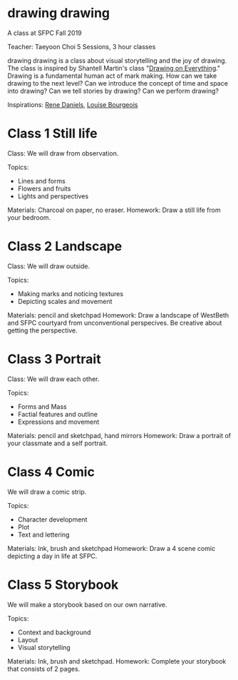 # drawing drawing
A class at SFPC Fall 2019

Teacher: Taeyoon Choi 
5 Sessions, 3 hour classes 

drawing drawing is a class about visual storytelling and the joy of drawing. The class is inspired by Shantell Martin's class "[Drawing on Everything](https://itp.nyu.edu/classes/doe-spring2014/files/2014/02/DRAWING-ON-EVERYTHING-WITH-SHANTELL-MARTIN-SPRING-2014-ITP.pdf)." Drawing is a fundamental human act of mark making. How can we take drawing to the next level? Can we introduce the concept of time and space into drawing? Can we tell stories by drawing? Can we perform drawing? 

Inspirations: [Rene Daniels](https://www.metropictures.com/artists/rene-daniels), [Louise Bourgeois](https://www.moma.org/artists/710)

# Class 1 Still life

Class: We will draw from observation. 

Topics: 
- Lines and forms 
- Flowers and fruits 
- Lights and perspectives 

Materials: Charcoal on paper, no eraser. 
Homework: Draw a still life from your bedroom. 

# Class 2 Landscape

Class: We will draw outside.

Topics: 
- Making marks and noticing textures 
- Depicting scales and movement 

Materials: pencil and sketchpad 
Homework: Draw a landscape of WestBeth and SFPC courtyard from unconventional perspecives. Be creative about getting the perspective. 

# Class 3 Portrait

Class: We will draw each other. 

Topics:
- Forms and Mass 
- Factial features and outline
- Expressions and movement

Materials: pencil and sketchpad, hand mirrors
Homework: Draw a portrait of your classmate and a self portrait. 

# Class 4 Comic

We will draw a comic strip.

Topics: 
- Character development
- Plot 
- Text and lettering  

Materials: Ink, brush and sketchpad 
Homework: Draw a 4 scene comic depicting a day in life at SFPC. 

# Class 5 Storybook

We will make a storybook based on our own narrative.  

Topics: 
- Context and background
- Layout
- Visual storytelling 

Materials: Ink, brush and sketchpad. 
Homework: Complete your storybook that consists of 2 pages. 